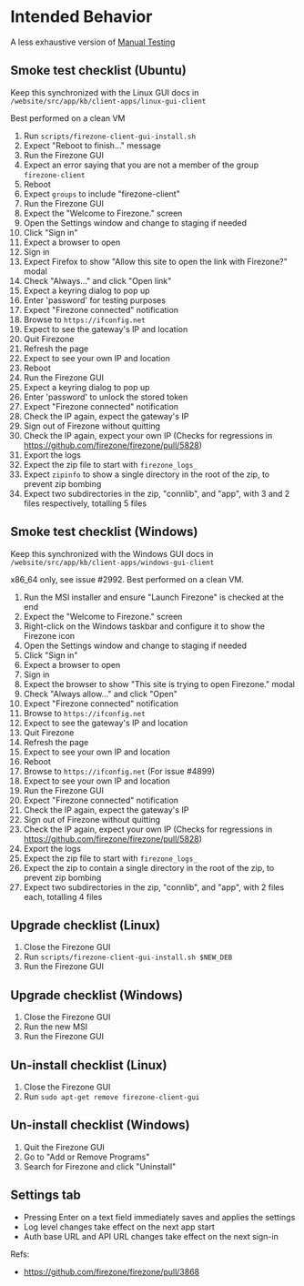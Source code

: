 # Intended Behavior

A less exhaustive version of [Manual Testing](manual_testing.md)

## Smoke test checklist (Ubuntu)

Keep this synchronized with the Linux GUI docs in `/website/src/app/kb/client-apps/linux-gui-client`

Best performed on a clean VM

1. Run `scripts/firezone-client-gui-install.sh`
1. Expect "Reboot to finish..." message
1. Run the Firezone GUI
1. Expect an error saying that you are not a member of the group `firezone-client`
1. Reboot
1. Expect `groups` to include "firezone-client"
1. Run the Firezone GUI
1. Expect the "Welcome to Firezone." screen
1. Open the Settings window and change to staging if needed
1. Click "Sign in"
1. Expect a browser to open
1. Sign in
1. Expect Firefox to show "Allow this site to open the link with Firezone?" modal
1. Check "Always..." and click "Open link"
1. Expect a keyring dialog to pop up
1. Enter 'password' for testing purposes
1. Expect "Firezone connected" notification
1. Browse to `https://ifconfig.net`
1. Expect to see the gateway's IP and location
1. Quit Firezone
1. Refresh the page
1. Expect to see your own IP and location
1. Reboot
1. Run the Firezone GUI
1. Expect a keyring dialog to pop up
1. Enter 'password' to unlock the stored token
1. Expect "Firezone connected" notification
1. Check the IP again, expect the gateway's IP
1. Sign out of Firezone without quitting
1. Check the IP again, expect your own IP (Checks for regressions in https://github.com/firezone/firezone/pull/5828)
1. Export the logs
1. Expect the zip file to start with `firezone_logs_`
1. Expect `zipinfo` to show a single directory in the root of the zip, to prevent zip bombing
1. Expect two subdirectories in the zip, "connlib", and "app", with 3 and 2 files respectively, totalling 5 files

## Smoke test checklist (Windows)

Keep this synchronized with the Windows GUI docs in `/website/src/app/kb/client-apps/windows-gui-client`

x86_64 only, see issue #2992. Best performed on a clean VM.

1. Run the MSI installer and ensure "Launch Firezone" is checked at the end
1. Expect the "Welcome to Firezone." screen
1. Right-click on the Windows taskbar and configure it to show the Firezone icon
1. Open the Settings window and change to staging if needed
1. Click "Sign in"
1. Expect a browser to open
1. Sign in
1. Expect the browser to show "This site is trying to open Firezone." modal
1. Check "Always allow..." and click "Open"
1. Expect "Firezone connected" notification
1. Browse to `https://ifconfig.net`
1. Expect to see the gateway's IP and location
1. Quit Firezone
1. Refresh the page
1. Expect to see your own IP and location
1. Reboot
1. Browse to `https://ifconfig.net` (For issue #4899)
1. Expect to see your own IP and location
1. Run the Firezone GUI
1. Expect "Firezone connected" notification
1. Check the IP again, expect the gateway's IP
1. Sign out of Firezone without quitting
1. Check the IP again, expect your own IP (Checks for regressions in https://github.com/firezone/firezone/pull/5828)
1. Export the logs
1. Expect the zip file to start with `firezone_logs_`
1. Expect the zip to contain a single directory in the root of the zip, to prevent zip bombing
1. Expect two subdirectories in the zip, "connlib", and "app", with 2 files each, totalling 4 files

## Upgrade checklist (Linux)

1. Close the Firezone GUI
1. Run `scripts/firezone-client-gui-install.sh $NEW_DEB`
1. Run the Firezone GUI

## Upgrade checklist (Windows)

1. Close the Firezone GUI
1. Run the new MSI
1. Run the Firezone GUI

## Un-install checklist (Linux)

1. Close the Firezone GUI
1. Run `sudo apt-get remove firezone-client-gui`

## Un-install checklist (Windows)

1. Quit the Firezone GUI
1. Go to "Add or Remove Programs"
1. Search for Firezone and click "Uninstall"

## Settings tab

- Pressing Enter on a text field immediately saves and applies the settings
- Log level changes take effect on the next app start
- Auth base URL and API URL changes take effect on the next sign-in

Refs:

- https://github.com/firezone/firezone/pull/3868
